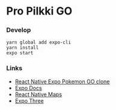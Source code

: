 # Pro Pilkki GO

### Develop

````
yarn global add expo-cli
yarn install
expo start
````

### Links

* [React Native Expo Pokemon GO clone](https://github.com/Traviskn/react-native-exponent-pokemon-go)
* [Expo Docs](https://docs.expo.io/versions/latest/)
* [React Native Maps](https://github.com/react-community/react-native-maps)
* [Expo Three](https://github.com/expo/expo-three)
